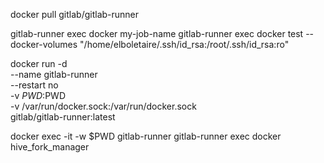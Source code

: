 docker pull gitlab/gitlab-runner

gitlab-runner exec docker my-job-name
gitlab-runner exec docker test --docker-volumes "/home/elboletaire/.ssh/id_rsa:/root/.ssh/id_rsa:ro"

docker run -d \
  --name gitlab-runner \
  --restart no \
  -v $PWD:$PWD \
  -v /var/run/docker.sock:/var/run/docker.sock \
  gitlab/gitlab-runner:latest

docker exec -it -w $PWD gitlab-runner gitlab-runner exec docker hive_fork_manager
  